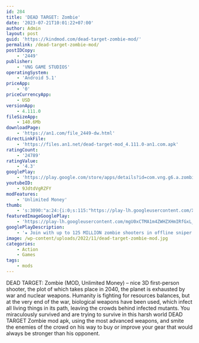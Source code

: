 ```yaml
---
id: 284
title: 'DEAD TARGET: Zombie'
date: '2023-07-21T10:01:22+07:00'
author: Admin
layout: post
guid: 'https://kindmod.com/dead-target-zombie-mod/'
permalink: /dead-target-zombie-mod/
postIDCopy:
    - '2449'
publisher:
    - 'VNG GAME STUDIOS'
operatingSystem:
    - 'Android 5.1'
priceApp:
    - '0'
priceCurrencyApp:
    - USD
versionApp:
    - 4.111.0
fileSizeApp:
    - 140.6Mb
downloadPage:
    - 'https://an1.com/file_2449-dw.html'
directLinkFile:
    - 'https://files.an1.net/dead-target-mod_4.111.0-an1.com.apk'
ratingCount:
    - '24789'
ratingValue:
    - '4.3'
googlePlay:
    - 'https://play.google.com/store/apps/details?id=com.vng.g6.a.zombie'
youtubeID:
    - 9JdtdVgRZFY
modFeatures:
    - 'Unlimited Money'
thumb:
    - 's:3090:"a:24:{i:0;s:115:"https://play-lh.googleusercontent.com/Xdq1mAD42D-Fd3dxdi2fi0GT3O3XZ0Pa5pzsJjVndOX4JKEIbjNfW4Vr6DjdF9SyofI=w526-h296";i:1;s:114:"https://play-lh.googleusercontent.com/wX_1TVM-rg4ws7HJSf3NfBECKAKOvLQDHV7ELrt7WhOy0wPVs-fKuF9KNCvUn0yEzQ=w526-h296";i:2;s:114:"https://play-lh.googleusercontent.com/tYvWDzrj2Efqns6ePyZiKyip2Hy7By0sLMJgvMXGqfvC1gWl9AAegQGaZMzj5crN3A=w526-h296";i:3;s:114:"https://play-lh.googleusercontent.com/nxBxFRODlotHDHTl5IZ-Kz85mZ5QQehPsupi3T6APcOvbrFD9ktFBqpy01uwDNZQWA=w526-h296";i:4;s:114:"https://play-lh.googleusercontent.com/yymoiSzYNCYfIUM_MGnKrXMc81KzIMYztiomFWL2c6nn_IcLfZ8WINYEgT6fBOPtiw=w526-h296";i:5;s:115:"https://play-lh.googleusercontent.com/RQPuf0Dq5RYsr85ppT4sWtF_UF-P3O26Tjn_5OW7_HFYztvtei2VAbdUOw2MsZMZmco=w526-h296";i:6;s:115:"https://play-lh.googleusercontent.com/5nn5qRTGWUE6QfIJg4zi2A-GJhNqsmq7ofwJyfxwtERRnSjJDU1f3AzLbrpEm2Qlzuo=w526-h296";i:7;s:116:"https://play-lh.googleusercontent.com/zLwobKG0KUK5GpPKi3E6ASJC7t6EnDPBggjt4O48g58aP3rBZSn_vLl6T6dWCixqw5rW=w526-h296";i:8;s:115:"https://play-lh.googleusercontent.com/Bo91Kk7K9e_zezDh4uD182pua49Je6U5Mu-N9_SDR45o4PKE1DJWYNCE-tRC5PqnKY4=w526-h296";i:9;s:115:"https://play-lh.googleusercontent.com/I6vHuS98A-dlvkzqaMh-lkb5QMM0PMnknntV8z1AcHIGzKqJyH8n3l3DQkq4RUAIsLQ=w526-h296";i:10;s:115:"https://play-lh.googleusercontent.com/Fd3xLzClHqhYPD2saVrArvTKf_cxiH52AosxK2Ezmsy1gL2Ia7KGkd5IRJwpBM-JLkc=w526-h296";i:11;s:115:"https://play-lh.googleusercontent.com/Uj9Z9HNrpwkMuhC-tThFd2xi8gcF6SRYTePYsL8rLgOnAip7coZF-qdYStyLor53fKc=w526-h296";i:12;s:114:"https://play-lh.googleusercontent.com/rH7-83VAujcXg2xx7eGV56Tn101SrTVhfylbwTVqZaJdGsjzCETg7awKpHDZjYfAXA=w526-h296";i:13;s:115:"https://play-lh.googleusercontent.com/TVW_mOs91l6sprKmOtQV-B_r3Bp3ujEL2V-4KjaPQl0BfDiAEhyIWTyfF1KGCVaEjnI=w526-h296";i:14;s:115:"https://play-lh.googleusercontent.com/MkwOQ1UbNcnps99wnWH_l_wr2U9yL6eu-PkI9NrUZZQdio_NbDzFixV9sGxIg-nG2T8=w526-h296";i:15;s:115:"https://play-lh.googleusercontent.com/fMF8e7-mkJ2Yljw0Icia22RHsoWPNqGurNUHdMqEBBNybaIaZMYW4iaJHRTsE81hZaU=w526-h296";i:16;s:115:"https://play-lh.googleusercontent.com/eBZWo_icm8gjDVtulfbBrwTyUkfosYXboHeE9Gc4ILphXbTF78Lf0nE5k8BHLuvm5kA=w526-h296";i:17;s:115:"https://play-lh.googleusercontent.com/tD7ClLDXol-_GBgaLD3prsg95RJGzItwKdF7guZ0M-q7p0WLuc_8KuzEQGTx5VHQYfY=w526-h296";i:18;s:115:"https://play-lh.googleusercontent.com/B-FGtCxOwCz6gxyjxdnkvbOQYE-DCc_9IS9EH88X2Jh3h7-EvOrOWuSvX5LdrRSSNAI=w526-h296";i:19;s:114:"https://play-lh.googleusercontent.com/G04XrmHWnNLLF93hQYqI_RLqCE_H4ayXnhXnIuQHctu1m1Cj0xkaP88hC9epqzwXYw=w526-h296";i:20;s:116:"https://play-lh.googleusercontent.com/o38_ulWylODC5fOf1d0EsoONu7-1PVZujH_khX4VEfBes4gGNyYQDSoTl5TvfGilL1nW=w526-h296";i:21;s:115:"https://play-lh.googleusercontent.com/JxcwFu0iVEFg5H8PS7lpxAcsr-JgvbrQ6_h7x_leAT98LKuUZYxKHxWuiDIPwwxcIKk=w526-h296";i:22;s:115:"https://play-lh.googleusercontent.com/B5fah7joPMAJDazHdM0K4yBLXls6RG2ampRV-u5wy87EGcCSsS8TJjXaNcefZskA_Fw=w526-h296";i:23;s:116:"https://play-lh.googleusercontent.com/PnnJrprsdZz-IXRxpIK4iUonnAXik76roYbF90_lvkUCC4cTtlpicHKwHMQDZP_JKQNE=w526-h296";}";'
featuredImageGooglePlay:
    - 'https://play-lh.googleusercontent.com/mgU0xCTMA1m4ZWHZXHmIRfGxL_AtYNz9auZSVIPWNKwl9-GyNkf_8Q4DnK0LoYmr8qU'
googlePlayDescription:
    - '★ Join with up to 125 MILLION zombie shooters in offline sniper games ★Dead Target - free offline games 2022 is an addictive shooting game with fps themes! An easy control system that brings you a perfect shooting time killer adventure, remember it is an offline game.Keep your defense up, your finger on the trigger, and shoot evil zombies in DEAD TARGET.'
image: /wp-content/uploads/2022/11/dead-target-zombie-mod.jpg
categories:
    - Action
    - Games
tags:
    - mods
---
```


DEAD TARGET: Zombie (MOD, Unlimited Money) – nice 3D first-person shooter, the plot of which takes place in 2040, the planet is exhausted by war and nuclear weapons. Humanity is fighting for resources balances, but at the very end of the war, biological weapons have been used, which infect all living things in its path, leaving the crowds behind infected mutants. You miraculously survived and are trying to survive in this harsh world DEAD TARGET Zombie mod apk, using the most advanced weapons, and smite the enemies of the crowd on his way to buy or improve your gear that would always be stronger than his opponent.